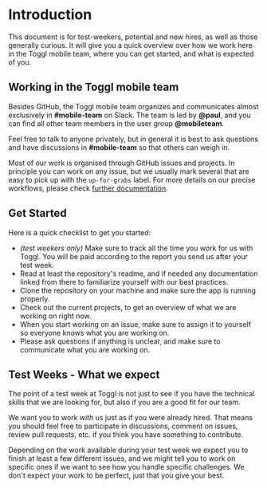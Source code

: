# Introduction

This document is for test-weekers, potential and new hires, as well as those generally curious. It will give you a quick overview over how we work here in the Toggl mobile team, where you can get started, and what is expected of you.

## Working in the Toggl mobile team

Besides GitHub, the Toggl mobile team organizes and communicates almost exclusively in **#mobile-team** on Slack. The team is led by **@paul**, and you can find all other team members in the user group **@mobileteam**. 

Feel free to talk to anyone privately, but in general it is best to ask questions and have discussions in **#mobile-team** so that others can weigh in.

Most of our work is organised through GitHub issues and projects. In principle you can work on any issue, but we usually mark several that are easy to pick up with the `up-for-grabs` label. For more details on our precise workflows, please check [further documentation](https://github.com/toggl/mobile-docs#toggl-mobile-team-documentation "Toggl Mobile Team Documentation").


## Get Started 

Here is a quick checklist to get you started:
- _(test weekers only)_ Make sure to track all the time you work for us with Toggl. You will be paid according to the report you send us after your test week.
- Read at least the repository's readme, and if needed any documentation linked from there to familiarize yourself with our best practices.
- Clone the repository on your machine and make sure the app is running properly.
- Check out the current projects, to get an overview of what we are working on right now.
- When you start working on an issue, make sure to assign it to yourself so everyone knows what you are working on.
- Please ask questions if anything is unclear, and make sure to communicate what you are working on.


## Test Weeks - What we expect

The point of a test week at Toggl is not just to see if you have the technical skills that we are looking for, but also if you are a good fit for our team.

We want you to work _with_ us just as if you were already hired. That means you should feel free to participate in discussions, comment on issues, review pull requests, etc. if you think you have something to contribute.

Depending on the work available during your test week we expect you to finish at least a few different issues, and we might tell you to work on specific ones if we want to see how you handle specific challenges. We don't expect your work to be perfect, just that you give your best.
